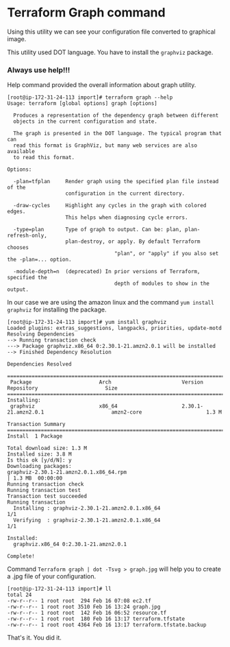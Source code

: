 # Terraform Graph command

Using this utility we can see your configuration file converted to graphical image.

This utility used DOT language. You have to install the ```graphviz``` package.

### Always use help!!!

Help command provided the overall information about graph utility.

```
[root@ip-172-31-24-113 import]# terraform graph --help
Usage: terraform [global options] graph [options]

  Produces a representation of the dependency graph between different
  objects in the current configuration and state.

  The graph is presented in the DOT language. The typical program that can
  read this format is GraphViz, but many web services are also available
  to read this format.

Options:

  -plan=tfplan     Render graph using the specified plan file instead of the
                   configuration in the current directory.

  -draw-cycles     Highlight any cycles in the graph with colored edges.
                   This helps when diagnosing cycle errors.

  -type=plan       Type of graph to output. Can be: plan, plan-refresh-only,
                   plan-destroy, or apply. By default Terraform chooses
                                   "plan", or "apply" if you also set the -plan=... option.

  -module-depth=n  (deprecated) In prior versions of Terraform, specified the
                                   depth of modules to show in the output.

```

In our case we are using the amazon linux and the command ```yum install graphviz``` for installing the package.

```
[root@ip-172-31-24-113 import]# yum install graphviz
Loaded plugins: extras_suggestions, langpacks, priorities, update-motd
Resolving Dependencies
--> Running transaction check
---> Package graphviz.x86_64 0:2.30.1-21.amzn2.0.1 will be installed
--> Finished Dependency Resolution

Dependencies Resolved

=======================================================================================================================================
 Package                      Arch                       Version                                  Repository                      Size
=======================================================================================================================================
Installing:
 graphviz                     x86_64                     2.30.1-21.amzn2.0.1                      amzn2-core                     1.3 M

Transaction Summary
=======================================================================================================================================
Install  1 Package

Total download size: 1.3 M
Installed size: 3.8 M
Is this ok [y/d/N]: y
Downloading packages:
graphviz-2.30.1-21.amzn2.0.1.x86_64.rpm                                                                         | 1.3 MB  00:00:00
Running transaction check
Running transaction test
Transaction test succeeded
Running transaction
  Installing : graphviz-2.30.1-21.amzn2.0.1.x86_64                                                                                 1/1
  Verifying  : graphviz-2.30.1-21.amzn2.0.1.x86_64                                                                                 1/1

Installed:
  graphviz.x86_64 0:2.30.1-21.amzn2.0.1

Complete!
```

Command ```Terraform graph | dot -Tsvg > graph.jpg``` will help you to create a .jpg file of your configuration.

```
[root@ip-172-31-24-113 import]# ll
total 24
-rw-r--r-- 1 root root  294 Feb 16 07:08 ec2.tf
-rw-r--r-- 1 root root 3510 Feb 16 13:24 graph.jpg
-rw-r--r-- 1 root root  142 Feb 16 06:52 resource.tf
-rw-r--r-- 1 root root  180 Feb 16 13:17 terraform.tfstate
-rw-r--r-- 1 root root 4364 Feb 16 13:17 terraform.tfstate.backup
```

That's it. You did it. 
